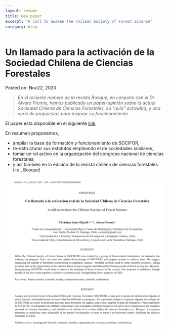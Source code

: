 ```yaml
---
layout: resume
title: New paper
excerpt: "A call to awaken the Chilean Society of Forest Science"
category: blog
---
```


# Un llamado para la activación de la Sociedad Chilena de Ciencias Forestales
Posted on: Nov22, 2020


> *En el reciente número de la revista Bosque, en conjunto con el Dr. Alvaro Promis, hemos publicado un paper-opinión sobre la actual Sociedad Chilena de Ciencias Forestales, su "nula" actividad, y una serie de propuestas para mejorar su funcionamiento*


El paper esta disponible en el siguiente [link](http://eljatib.com/myPubs/2020socChCsForestales_bosque.pdf)

En resumen proponemos, 
* ampliar la base de formación y funcionamiento de SOCIFOR, 
* re-estructurar sus estatutos empleando el de sociedades similares, 
* tomar un rol activo en la organización del congreso
nacional de ciencias forestales, 
* y así también en la edición de la revista chilena de ciencias forestales (i.e., Bosque)

![](/images/paperSocifor.png)
